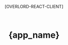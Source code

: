 
<div style="margin:128px 0 128px 0;">
    <p align="center" style="border-bottom:0px;"> [OVERLORD-REACT-CLIENT] </p>
    <br/>
    <h1 align="center" style="margin-bottom:8vh;border-bottom:0px;"> {app_name} </h1>
</div>

